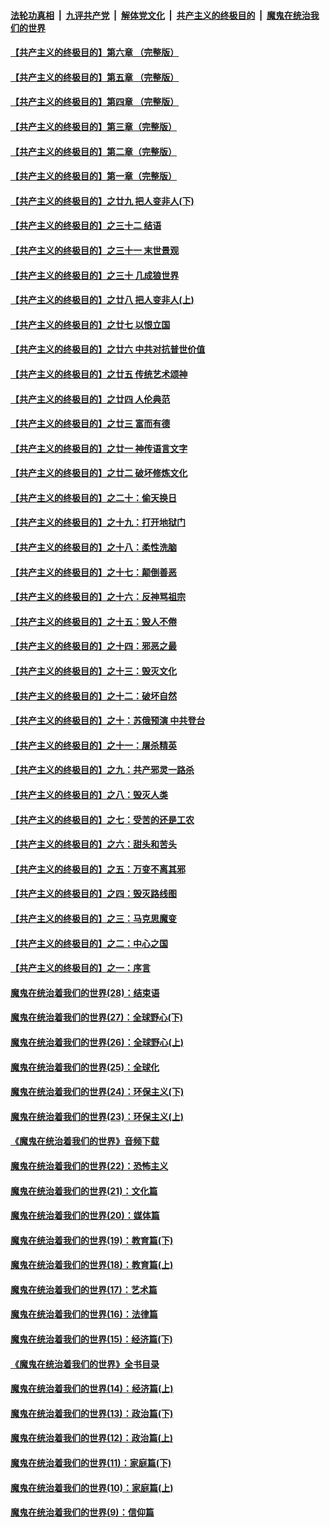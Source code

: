 ####  [法轮功真相](../../../../basic/blob/master/README.md?t=04260831) &nbsp;|&nbsp; [九评共产党](../../../../9ping.md/blob/master/README.md?t=04260831) &nbsp;|&nbsp; [解体党文化](../../../../jtdwh.md/blob/master/README.md?t=04260831)  &nbsp;|&nbsp; [共产主义的终极目的](../../../../gczydzjmd.md/blob/master/README.md?t=04260831) &nbsp;|&nbsp; [魔鬼在统治我们的世界](../../../../mgztzwmdsj.md/blob/master/README.md?t=04260831) 

#### [【共产主义的终极目的】第六章 （完整版）](../pages/nsc422/n11428913.md?t=04260831) 

#### [【共产主义的终极目的】第五章 （完整版）](../pages/nsc422/n11428912.md?t=04260831) 

#### [【共产主义的终极目的】第四章 （完整版）](../pages/nsc422/n11428907.md?t=04260831) 

#### [【共产主义的终极目的】第三章（完整版）](../pages/nsc422/n11428848.md?t=04260831) 

#### [【共产主义的终极目的】第二章（完整版）](../pages/nsc422/n11428831.md?t=04260831) 

#### [【共产主义的终极目的】第一章（完整版）](../pages/nsc422/n11417651.md?t=04260831) 

#### [【共产主义的终极目的】之廿九 把人变非人(下)](../pages/nsc422/n11344140.md?t=04260831) 

#### [【共产主义的终极目的】之三十二 结语](../pages/nsc422/n11360535.md?t=04260831) 

#### [【共产主义的终极目的】之三十一 末世景观](../pages/nsc422/n11351129.md?t=04260831) 

#### [【共产主义的终极目的】之三十 几成狼世界](../pages/nsc422/n11348280.md?t=04260831) 

#### [【共产主义的终极目的】之廿八 把人变非人(上)](../pages/nsc422/n11340492.md?t=04260831) 

#### [【共产主义的终极目的】之廿七 以恨立国](../pages/nsc422/n11336944.md?t=04260831) 

#### [【共产主义的终极目的】之廿六 中共对抗普世价值](../pages/nsc422/n11324785.md?t=04260831) 

#### [【共产主义的终极目的】之廿五 传统艺术颂神](../pages/nsc422/n11296396.md?t=04260831) 

#### [【共产主义的终极目的】之廿四 人伦典范](../pages/nsc422/n11296397.md?t=04260831) 

#### [【共产主义的终极目的】之廿三 富而有德](../pages/nsc422/n11283598.md?t=04260831) 

#### [【共产主义的终极目的】之廿一 神传语言文字](../pages/nsc422/n11263265.md?t=04260831) 

#### [【共产主义的终极目的】之廿二 破坏修炼文化](../pages/nsc422/n11245728.md?t=04260831) 

#### [【共产主义的终极目的】之二十：偷天换日](../pages/nsc422/n11238846.md?t=04260831) 

#### [【共产主义的终极目的】之十九：打开地狱门](../pages/nsc422/n11206376.md?t=04260831) 

#### [【共产主义的终极目的】之十八：柔性洗脑](../pages/nsc422/n11199994.md?t=04260831) 

#### [【共产主义的终极目的】之十七：颠倒善恶](../pages/nsc422/n11179782.md?t=04260831) 

#### [【共产主义的终极目的】之十六：反神骂祖宗](../pages/nsc422/n11166798.md?t=04260831) 

#### [【共产主义的终极目的】之十五：毁人不倦](../pages/nsc422/n11166792.md?t=04260831) 

#### [【共产主义的终极目的】之十四：邪恶之最](../pages/nsc422/n11150249.md?t=04260831) 

#### [【共产主义的终极目的】之十三：毁灭文化](../pages/nsc422/n11135227.md?t=04260831) 

#### [【共产主义的终极目的】之十二：破坏自然](../pages/nsc422/n11135214.md?t=04260831) 

#### [【共产主义的终极目的】之十：苏俄预演 中共登台](../pages/nsc422/n11118424.md?t=04260831) 

#### [【共产主义的终极目的】之十一：屠杀精英](../pages/nsc422/n11118442.md?t=04260831) 

#### [【共产主义的终极目的】之九：共产邪灵一路杀](../pages/nsc422/n11114139.md?t=04260831) 

#### [【共产主义的终极目的】之八：毁灭人类](../pages/nsc422/n11108503.md?t=04260831) 

#### [【共产主义的终极目的】之七：受苦的还是工农](../pages/nsc422/n11101809.md?t=04260831) 

#### [【共产主义的终极目的】之六：甜头和苦头](../pages/nsc422/n11096971.md?t=04260831) 

#### [【共产主义的终极目的】之五：万变不离其邪](../pages/nsc422/n11091285.md?t=04260831) 

#### [【共产主义的终极目的】之四：毁灭路线图](../pages/nsc422/n11086284.md?t=04260831) 

#### [【共产主义的终极目的】之三：马克思魔变](../pages/nsc422/n11061941.md?t=04260831) 

#### [【共产主义的终极目的】之二：中心之国](../pages/nsc422/n11047728.md?t=04260831) 

#### [【共产主义的终极目的】之一：序言](../pages/nsc422/n11086077.md?t=04260831) 

#### [魔鬼在统治着我们的世界(28)：结束语](../pages/nsc422/n10936246.md?t=04260831) 

#### [魔鬼在统治着我们的世界(27)：全球野心(下)](../pages/nsc422/n10928319.md?t=04260831) 

#### [魔鬼在统治着我们的世界(26)：全球野心(上)](../pages/nsc422/n10900318.md?t=04260831) 

#### [魔鬼在统治着我们的世界(25)：全球化](../pages/nsc422/n10788205.md?t=04260831) 

#### [魔鬼在统治着我们的世界(24)：环保主义(下)](../pages/nsc422/n10695307.md?t=04260831) 

#### [魔鬼在统治着我们的世界(23)：环保主义(上)](../pages/nsc422/n10688613.md?t=04260831) 

#### [《魔鬼在统治着我们的世界》音频下载](../pages/nsc422/n10635553.md?t=04260831) 

#### [魔鬼在统治着我们的世界(22)：恐怖主义](../pages/nsc422/n10614727.md?t=04260831) 

#### [魔鬼在统治着我们的世界(21)：文化篇](../pages/nsc422/n10597706.md?t=04260831) 

#### [魔鬼在统治着我们的世界(20)：媒体篇](../pages/nsc422/n10586579.md?t=04260831) 

#### [魔鬼在统治着我们的世界(19)：教育篇(下)](../pages/nsc422/n10564808.md?t=04260831) 

#### [魔鬼在统治着我们的世界(18)：教育篇(上)](../pages/nsc422/n10526970.md?t=04260831) 

#### [魔鬼在统治着我们的世界(17)：艺术篇](../pages/nsc422/n10499093.md?t=04260831) 

#### [魔鬼在统治着我们的世界(16)：法律篇](../pages/nsc422/n10485969.md?t=04260831) 

#### [魔鬼在统治着我们的世界(15)：经济篇(下)](../pages/nsc422/n10469975.md?t=04260831) 

#### [《魔鬼在统治着我们的世界》全书目录](../pages/nsc422/n10464261.md?t=04260831) 

#### [魔鬼在统治着我们的世界(14)：经济篇(上)](../pages/nsc422/n10457370.md?t=04260831) 

#### [魔鬼在统治着我们的世界(13)：政治篇(下)](../pages/nsc422/n10448270.md?t=04260831) 

#### [魔鬼在统治着我们的世界(12)：政治篇(上)](../pages/nsc422/n10444576.md?t=04260831) 

#### [魔鬼在统治着我们的世界(11)：家庭篇(下)](../pages/nsc422/n10440961.md?t=04260831) 

#### [魔鬼在统治着我们的世界(10)：家庭篇(上)](../pages/nsc422/n10435448.md?t=04260831) 

#### [魔鬼在统治着我们的世界(9)：信仰篇](../pages/nsc422/n10432159.md?t=04260831) 

